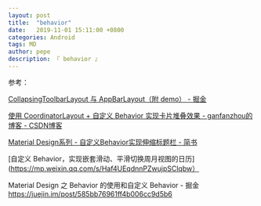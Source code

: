 ```yaml
---
layout: post
title:  "behavior"
date:   2019-11-01 15:11:00 +0800
categories: Android
tags: MD
author: pepe
description: 『 behavior 』
---
```





参考：


[CollapsingToolbarLayout 与 AppBarLayout（附 demo） - 掘金](https://juejin.im/post/58f73f318d6d810057cb5264)

[使用 CoordinatorLayout + 自定义 Behavior 实现卡片堆叠效果 - ganfanzhou的博客 - CSDN博客](https://blog.csdn.net/ganfanzhou/article/details/86563907)

[Material Design系列 - 自定义Behavior实现伸缩标题栏 - 简书](https://www.jianshu.com/p/7534b87958ce)

[自定义 Behavior，实现嵌套滑动、平滑切换周月视图的日历](https://mp.weixin.qq.com/s/Haf4UEqdnnPZwujpSClqbw）

Material Design 之 Behavior 的使用和自定义 Behavior - 掘金
https://juejin.im/post/585bb76961ff4b006cc9d5b6


































